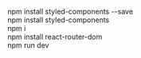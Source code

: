 npm install styled-components --save
<br>
npm install styled-components
<br>
npm i
<br>
npm install react-router-dom
<br>
npm run dev

